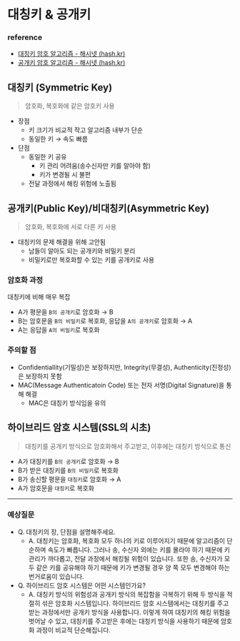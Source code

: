 # 대칭키 & 공개키

### reference

- [대칭키 암호 알고리즘 - 해시넷 (hash.kr)](http://wiki.hash.kr/index.php/%EB%8C%80%EC%B9%AD%ED%82%A4_%EC%95%94%ED%98%B8_%EC%95%8C%EA%B3%A0%EB%A6%AC%EC%A6%98)
- [공개키 암호 알고리즘 - 해시넷 (hash.kr)](http://wiki.hash.kr/index.php/%EA%B3%B5%EA%B0%9C%ED%82%A4_%EC%95%94%ED%98%B8_%EC%95%8C%EA%B3%A0%EB%A6%AC%EC%A6%98)

## 대칭키 (Symmetric Key)

> 암호화, 복호화에 같은 암호키 사용

- 장점
  - 키 크기가 비교적 작고 알고리즘 내부가 단순
  - 동일한 키 → 속도 빠름
- 단점
  - 동일한 키 공유
    - 키 관리 어려움(송수신자만 키를 알아야 함)
    - 키가 변경될 시 불편
  - 전달 과정에서 해킹 위험에 노출됨

## 공개키(Public Key)/비대칭키(Asymmetric Key)

> 암호화, 복호화에 서로 다른 키 사용

- 대칭키의 문제 해결을 위해 고안됨
  - 남들이 알아도 되는 공개키와 비밀키 분리
  - 비밀키로만 복호화할 수 있는 키를 공개키로 사용

### 암호화 과정

대칭키에 비해 매우 복잡

- A가 평문을 `B의 공개키`로 암호화 → B
- B는 암호문을 `B의 비밀키`로 복호화, 응답을 `A의 공개키`로 암호화 → A
- A는 응답을 `A의 비밀키`로 복호화

### 

### 주의할 점

- Confidentiallity(기밀성)은 보장하지만, Integrity(무결성), Authenticity(진정성)은 보장하지 못함
- MAC(Message Authenticatoin Code) 또는 전자 서명(Digital Signature)을 통해 해결
  - MAC은 대칭키 방식임을 유의

## 

## 하이브리드 암호 시스템(SSL의 시초)

> 대칭키를 공개키 방식으로 암호화해서 주고받고, 이후에는 대칭키 방식으로 통신

- A가 대칭키를 `B의 공개키`로 암호화 → B
- B가 받은 대칭키를 `B의 비밀키`로 복호화
- B가 송신할 평문을 `대칭키`로 암호화 → A
- A가 암호문을 `대칭키`로 복호화

---

### 예상질문

- Q. 대칭키의 장, 단점을 설명해주세요.
  - A. 대칭키는 암호화, 복호화 모두 하나의 키로 이루어지기 때문에 알고리즘이 단순하며 속도가 빠릅니다. 그러나 송, 수신자 외에는 키를 몰라야 하기 때문에 키 관리가 까다롭고, 전달 과정에서 해킹될 위험이 있습니다. 또한 송, 수신자가 모두 같은 키를 공유해야 하기 때문에 키가 변경될 경우 양 쪽 모두 변경해야 하는 번거로움이 있습니다.
- Q. 하이브리드 암호 시스템은 어떤 시스템인가요?
  - A. 대칭키 방식의 위험성과 공개키 방식의 복잡함을 극복하기 위해 두 방식을 적절히 섞은 암호화 시스템입니다. 하이브리드 암호 시스템에서는 대칭키를 주고 받는 과정에서만 공개키 방식을 사용합니다. 이렇게 하여 대칭키의 해킹 위험을 벗어날 수 있고, 대칭키를 주고받은 후에는 대칭키 방식을 사용하기 때문에 암호화 과정이 비교적 단순해집니다.




